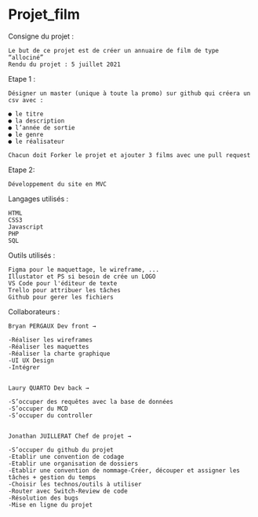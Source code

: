 # Projet_film

Consigne du projet :

    Le but de ce projet est de créer un annuaire de film de type “allociné”
    Rendu du projet : 5 juillet 2021
    
Etape 1 :     
    
    Désigner un master (unique à toute la promo) sur github qui créera un csv avec :
    
    ● le titre
    ● la description
    ● l’année de sortie
    ● le genre
    ● le réalisateur    

    Chacun doit Forker le projet et ajouter 3 films avec une pull request

Etape 2:

    Développement du site en MVC

Langages utilisés : 

    HTML
    CSS3
    Javascript
    PHP
    SQL

Outils utilisés :

    Figma pour le maquettage, le wireframe, ...
    Illustator et PS si besoin de crée un LOGO
    VS Code pour l'éditeur de texte
    Trello pour attribuer les tâches 
    Github pour gerer les fichiers

Collaborateurs :

    Bryan PERGAUX Dev front → 
    
    -Réaliser les wireframes
    -Réaliser les maquettes
    -Réaliser la charte graphique
    -UI UX Design
    -Intégrer
    
    
    Laury QUARTO Dev back → 
    
    -S’occuper des requêtes avec la base de données
    -S’occuper du MCD
    -S’occuper du controller 
    
    
    Jonathan JUILLERAT Chef de projet → 
    
    -S’occuper du github du projet
    -Etablir une convention de codage
    -Etablir une organisation de dossiers
    -Etablir une convention de nommage-Créer, découper et assigner les tâches + gestion du temps
    -Choisir les technos/outils à utiliser
    -Router avec Switch-Review de code
    -Résolution des bugs
    -Mise en ligne du projet
    
